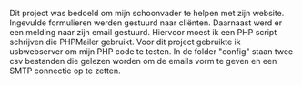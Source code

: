 Dit project was bedoeld om mijn schoonvader te helpen met zijn website. Ingevulde formulieren werden gestuurd naar cliënten. Daarnaast werd er een melding naar zijn email gestuurd. Hiervoor moest ik een PHP script schrijven die PHPMailer gebruikt. Voor dit project gebruikte ik usbwebserver om mijn PHP code te testen.
In de folder "config" staan twee csv bestanden die gelezen worden om de emails vorm te geven en een SMTP connectie op te zetten.
